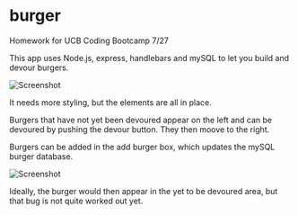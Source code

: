 # burger
Homework for UCB Coding Bootcamp 7/27

This app uses Node.js, express, handlebars and mySQL to let you build and devour burgers.

![Screenshot](public/assets/img/ScreenShot1)

It needs more styling, but the elements are all in place.

Burgers that have not yet been devoured appear on the left and can be devoured by pushing the devour button. They then moove to the right.

Burgers can be added in the add burger box, which updates the mySQL burger database.

![Screenshot](public/assets/img/ScreenShot2)

Ideally, the burger would then appear in the yet to be devoured area, but that bug is not quite worked out yet.
